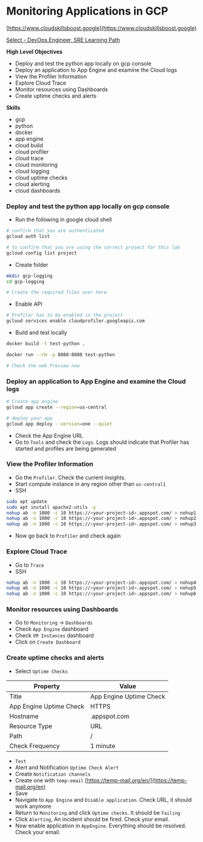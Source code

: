# Monitoring Applications in GCP

[https://www.cloudskillsboost.google](https://www.cloudskillsboost.google)

[Select - DevOps Engineer, SRE Learning Path](https://www.cloudskillsboost.google/paths)

**High Level Objectives**
- Deploy and test the python app locally on gcp console 
- Deploy an application to App Engine and examine the Cloud logs
- View the Profiler Information
- Explore Cloud Trace
- Monitor resources using Dashboards
- Create uptime checks and alerts

**Skills**
- gcp
- python
- docker
- app engine
- cloud build
- cloud profiler
- cloud trace
- cloud monitoring
- cloud logging
- cloud uptime checks
- cloud alerting
- cloud dashboards


### Deploy and test the python app locally on gcp console


- Run the following in google cloud shell

```bash
# confirm that you are authenticated
gcloud auth list

# to confirm that you are using the correct project for this lab
gcloud config list project
```

- Create folder

```bash
mkdir gcp-logging
cd gcp-logging

# Create the required files over here 
```

- Enable API

```bash
# Profiler has to be enabled in the project
gcloud services enable cloudprofiler.googleapis.com
```

- Build and test locally

```bash
docker build -t test-python .

docker run --rm -p 8080:8080 test-python

# Check the web Preview now
```


### Deploy an application to App Engine and examine the Cloud logs


```bash
# Create app engine
gcloud app create --region=us-central

# deploy your app
gcloud app deploy --version=one --quiet
```

- Check the App Engine URL
- Go to `Tools` and check the `Logs`. Logs should indicate that Profiler has started and profiles are being generated


### View the Profiler Information

- Go the `Profiler`. Check the current insights.
- Start compute instance in any region other than `us-central1`
- SSH

```bash
sudo apt update
sudo apt install apache2-utils -y
nohup ab -n 1000 -c 10 https://<your-project-id>.appspot.com/ > nohup1.out &
nohup ab -n 1000 -c 10 https://<your-project-id>.appspot.com/ > nohup2.out &
nohup ab -n 1000 -c 10 https://<your-project-id>.appspot.com/ > nohup3.out &
```

- Now go back to `Profiler` and check again

### Explore Cloud Trace

- Go to `Trace`
- SSH

```bash
nohup ab -n 1000 -c 10 https://<your-project-id>.appspot.com/ > nohup4.out &
nohup ab -n 1000 -c 10 https://<your-project-id>.appspot.com/ > nohup5.out &
nohup ab -n 1000 -c 10 https://<your-project-id>.appspot.com/ > nohup6.out &
```

### Monitor resources using Dashboards

- Go to `Monitoring` -> `Dashboards`
- Check `App Engine` dashboard
- Check `VM Instances` dashboard
- Click on `Create Dashboard`

### Create uptime checks and alerts

- Select `Uptime Checks`

| Property                | Value                         |
|-------------------------|-------------------------------|
| Title                   | App Engine Uptime Check       |
| App Engine Uptime Check | HTTPS                         |
| Hostname                | <your-project-id>.appspot.com |
| Resource Type           | URL                           |
| Path                    | /                             |
| Check Frequency         | 1 minute                      |


- `Test`
- Alert and Notification `Uptime Check Alert`
- Create `Notification channels`
- Create one with `temp-email` [https://temp-mail.org/en/](https://temp-mail.org/en)
- Save
- Navigate to `App Engine` and `Disable application`. Check URL, it should work anymore
- Return to `Monitoring` and click `Uptime checks`. It should be `Failing`
- Click `Alerting`, An incident should be fired. Check your email.
- Now enable application in `AppEngine`. Everything should be resolved. Check your email.
